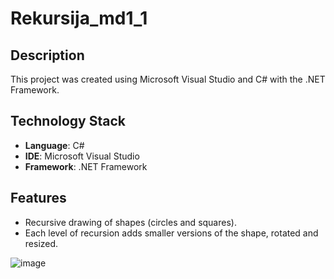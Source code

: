 # Rekursija_md1_1

## Description

This project was created using Microsoft Visual Studio and C# with the .NET Framework.

## Technology Stack

- **Language**: C#
- **IDE**: Microsoft Visual Studio
- **Framework**: .NET Framework

## Features

- Recursive drawing of shapes (circles and squares).
- Each level of recursion adds smaller versions of the shape, rotated and resized.

![image](https://github.com/user-attachments/assets/ac0a3250-be75-43ea-8f70-21f87372f8d2)
